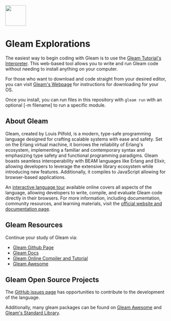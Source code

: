 <img src="https://raw.githubusercontent.com/rtoal/polyglot/master/docs/resources/gleam-logo-full.png" width="64" height="64">

# Gleam Explorations

The easiest way to begin coding with Gleam is to use the [Gleam Tutorial's Interpreter](https://tour.gleam.run/). This web-based tool allows you to write and run Gleam code without needing to install anything on your computer.

For those who want to download and code straight from your desired editor, you can visit [Gleam's Webpage](https://gleam.run/getting-started/installing/#installing-gleam) for instructions for downloading for your OS.

Once you install, you can run files in this repository with `gleam run` with an optional [-m filename] to run a specific module.

## About Gleam

⁤Gleam, created by Louis Pilfold, is a modern, type-safe programming language designed for crafting scalable systems with ease and safety. ⁤⁤Set on the Erlang virtual machine, it borrows the reliability of Erlang's ecosystem, implementing a familiar and contemporary syntax and emphasizing type safety and functional programming paradigms. ⁤⁤Gleam boasts seamless interoperability with BEAM languages like Erlang and Elixir, allowing developers to leverage the extensive library ecosystem while introducing new features. Additionally, it compiles to JavaScript allowing for browser-based applications.

⁤An [interactive language tour](https://tour.gleam.run/) available online covers all aspects of the language, allowing developers to write, compile, and evaluate Gleam code directly in their browsers. ⁤⁤For more information, including documentation, community resources, and learning materials, visit the [official website and documentation page](https://gleam.run/).

## Gleam Resources

Continue your study of Gleam via:

- [Gleam Github Page](https://github.com/gleam-lang/gleam)
- [Gleam Docs](https://gleam.run/documentation/)
- [Gleam Online Compiler and Tutorial](https://tour.gleam.run/)
- [Gleam Awesome](https://github.com/gleam-lang/awesome-gleam)

## Gleam Open Source Projects

The [GitHub issues page](https://github.com/gleam-lang/gleam/issues) has opportunities to contribute to the development of the language.

Additionally, many gleam packages can be found on [Gleam Awesome](https://github.com/gleam-lang/awesome-gleam) and [Gleam's Standard Library](https://github.com/gleam-lang/stdlib).
